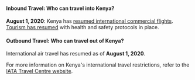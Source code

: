 #### Inbound Travel: Who can travel into Kenya?

**August 1, 2020**: Kenya has [resumed international commercial flights](https://www.garda.com/crisis24/news-alerts/365526/kenya-national-air-carrier-kenya-airways-resumes-international-flights-from-august-1-update-29). [Tourism has resumed](https://www.kaa.go.ke/airports/covid-19-measures/) with health and safety protocols in place.

#### Outbound Travel: Who can travel out of Kenya?

International air travel has resumed as of **August 1, 2020**.

For more information on Kenya's international travel restrictions, refer to the [IATA Travel Centre website](https://www.iatatravelcentre.com/international-travel-document-news/1580226297.htm).
